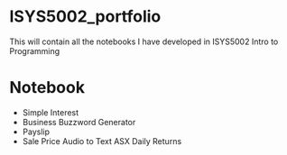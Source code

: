 # ISYS5002_portfolio
This will contain all the notebooks I have developed in ISYS5002 Intro to Programming

# Notebook

* Simple Interest
* Business Buzzword Generator
* Payslip
* Sale Price
Audio to Text
ASX Daily Returns
